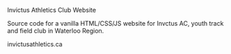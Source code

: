 Invictus Athletics Club Website

Source code for a vanilla HTML/CSS/JS website for Invctus AC, youth track and field club in Waterloo Region.

invictusathletics.ca
